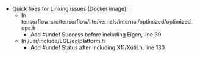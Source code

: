 - Quick fixes for Linking issues (Docker image): 
	- In tensorflow_src/tensorflow/lite/kernels/internal/optimized/optimized_ops.h
		- Add #undef Success before including Eigen, line 39
	- In /usr/include/EGL/eglplatform.h
		- Add #undef Status after including X11/Xutil.h, line 130
